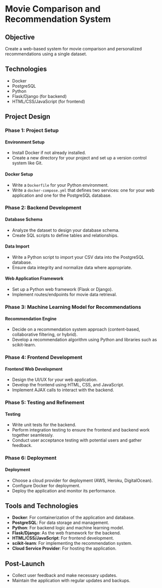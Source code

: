 # Movie Comparison and Recommendation System

## Objective
Create a web-based system for movie comparison and personalized recommendations using a single dataset.

## Technologies
- Docker
- PostgreSQL
- Python
- Flask/Django (for backend)
- HTML/CSS/JavaScript (for frontend)

## Project Design

### Phase 1: Project Setup

#### Environment Setup
- Install Docker if not already installed.
- Create a new directory for your project and set up a version control system like Git.

#### Docker Setup
- Write a `Dockerfile` for your Python environment.
- Write a `docker-compose.yml` that defines two services: one for your web application and one for the PostgreSQL database.

### Phase 2: Backend Development

#### Database Schema
- Analyze the dataset to design your database schema.
- Create SQL scripts to define tables and relationships.

#### Data Import
- Write a Python script to import your CSV data into the PostgreSQL database.
- Ensure data integrity and normalize data where appropriate.

#### Web Application Framework
- Set up a Python web framework (Flask or Django).
- Implement routes/endpoints for movie data retrieval.

### Phase 3: Machine Learning Model for Recommendations

#### Recommendation Engine
- Decide on a recommendation system approach (content-based, collaborative filtering, or hybrid).
- Develop a recommendation algorithm using Python and libraries such as scikit-learn.

### Phase 4: Frontend Development

#### Frontend Web Development
- Design the UI/UX for your web application.
- Develop the frontend using HTML, CSS, and JavaScript.
- Implement AJAX calls to interact with the backend.

### Phase 5: Testing and Refinement

#### Testing
- Write unit tests for the backend.
- Perform integration testing to ensure the frontend and backend work together seamlessly.
- Conduct user acceptance testing with potential users and gather feedback.

### Phase 6: Deployment

#### Deployment
- Choose a cloud provider for deployment (AWS, Heroku, DigitalOcean).
- Configure Docker for deployment.
- Deploy the application and monitor its performance.

## Tools and Technologies

- **Docker**: For containerization of the application and database.
- **PostgreSQL**: For data storage and management.
- **Python**: For backend logic and machine learning model.
- **Flask/Django**: As the web framework for the backend.
- **HTML/CSS/JavaScript**: For frontend development.
- **scikit-learn**: For implementing the recommendation system.
- **Cloud Service Provider**: For hosting the application.

## Post-Launch

- Collect user feedback and make necessary updates.
- Maintain the application with regular updates and backups.
